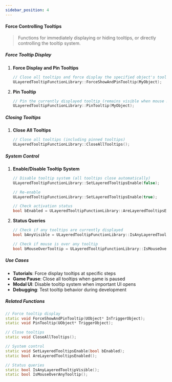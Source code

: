 ```yaml
---
sidebar_position: 4
---
```

#### Force Controlling Tooltips

> Functions for immediately displaying or hiding tooltips, or directly controlling the tooltip system.

##### Force Tooltip Display

1. **Force Display and Pin Tooltips**
    
    ```cpp
    // Close all tooltips and force display the specified object's tooltip with pinning
    ULayeredTooltipFunctionLibrary::ForceShowAndPinTooltip(MyObject);
    ```
    
2. **Pin Tooltip**
    
    ```cpp
    // Pin the currently displayed tooltip (remains visible when mouse moves away)
    ULayeredTooltipFunctionLibrary::PinTooltip(MyObject);
    ```
    

##### Closing Tooltips

1. **Close All Tooltips**
    
    ```cpp
    // Close all tooltips (including pinned tooltips)
    ULayeredTooltipFunctionLibrary::CloseAllTooltips();
    ```
    

##### System Control

1. **Enable/Disable Tooltip System**
    
    ```cpp
    // Disable tooltip system (all tooltips close automatically)
    ULayeredTooltipFunctionLibrary::SetLayeredTooltipsEnable(false);
    
    // Re-enable
    ULayeredTooltipFunctionLibrary::SetLayeredTooltipsEnable(true);
    
    // Check activation status
    bool bEnabled = ULayeredTooltipFunctionLibrary::AreLayeredTooltipsEnabled();
    ```
    
2. **Status Queries**
    
    ```cpp
    // Check if any tooltips are currently displayed
    bool bAnyVisible = ULayeredTooltipFunctionLibrary::IsAnyLayeredTooltipVisible();
    
    // Check if mouse is over any tooltip
    bool bMouseOverTooltip = ULayeredTooltipFunctionLibrary::IsMouseOverAnyTooltip();
    ```
    

##### Use Cases

- **Tutorials**: Force display tooltips at specific steps
- **Game Pause**: Close all tooltips when game is paused
- **Modal UI**: Disable tooltip system when important UI opens
- **Debugging**: Test tooltip behavior during development

##### Related Functions

```cpp
// Force tooltip display
static void ForceShowAndPinTooltip(UObject* InTriggerObject);
static void PinTooltip(UObject* TriggerObject);

// Close tooltips
static void CloseAllTooltips();

// System control
static void SetLayeredTooltipsEnable(bool bEnabled);
static bool AreLayeredTooltipsEnabled();

// Status queries
static bool IsAnyLayeredTooltipVisible();
static bool IsMouseOverAnyTooltip();
```